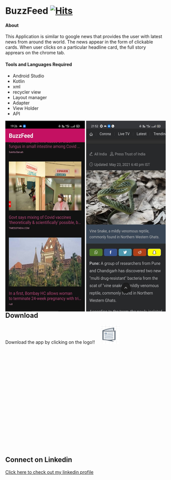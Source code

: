 
# BuzzFeed [![Hits](https://hits.seeyoufarm.com/api/count/incr/badge.svg?url=https%3A%2F%2Fgithub.com%2Fsh-reya%2FBuzzFeed&count_bg=%2379C83D&title_bg=%23555555&icon=&icon_color=%23E7E7E7&title=hits&edge_flat=false)](https://hits.seeyoufarm.com)

#### About
This Application is similar to google news that provides the user with latest news from around the world.
The news appear in the form of clickable cards. When user clicks on a particular headline card, the full story
apprears on the chrome tab.

#### Tools and Languages Required
<list>
  <ul>
    <li>Android Studio</li>
    <li>Kotlin</li>
    <li>xml</li>
    <li>recycler view</li>
    <li>Layout manager</li>
    <li>Adapter</li>
    <li>View Holder</li>
    <li>API</li>
  </ul>
  </list>
  <p align="center">
  
 

<img src="img/lol.jpeg" align="left" height="600" width="250">   <img src="img/b2.jpeg" align="right" height="600" width="250"> </p>
## Download 
Download the app by clicking on the logo!! 
[<img src="img/logo.jpg" hspace="15" height="60" width="60">](https://drive.google.com/file/d/1r8T2L4QTy6v3ECFcsRV_5E1e4M82qcLZ/view?usp=sharing) 


<br><br><br><br><br><br><br><br><br><br><br><br><br><br><br><br><br><br>
## Connect on Linkedin
[Click here to check out my linkedin profile](https://www.linkedin.com/in/shreya-kumari-b9b5841a0/)
  

